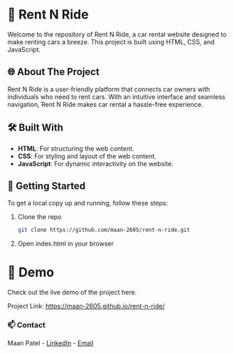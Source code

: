 # 🚗 Rent N Ride

Welcome to the repository of Rent N Ride, a car rental website designed to make renting cars a breeze. This project is built using HTML, CSS, and JavaScript.

## 🌐 About The Project

Rent N Ride is a user-friendly platform that connects car owners with individuals who need to rent cars. With an intuitive interface and seamless navigation, Rent N Ride makes car rental a hassle-free experience.

## 🛠️ Built With

- **HTML**: For structuring the web content.
- **CSS**: For styling and layout of the web content.
- **JavaScript**: For dynamic interactivity on the website.

## 🚀 Getting Started

To get a local copy up and running, follow these steps:

1. Clone the repo  
   ```sh
   git clone https://github.com/maan-2605/rent-n-ride.git

2. Open index.html in your browser

# 🔗 Demo

Check out the live demo of the project here.

Project Link: https://maan-2605.github.io/rent-n-ride/

### 📫 Contact
Maan Patel - [LinkedIn](https://www.linkedin.com/in/maan-patel-9ba0322ab) - [Email](mailto:maanpatel386@gmail.com)
